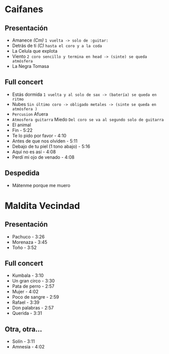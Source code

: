 Caifanes
========

Presentación
------------
- Amanece *(Cm)* `1 vuelta -> solo de :guitar:`
- Detrás de ti *(C)* `hasta el coro y a la coda`
- La Celula que explota
- Viento `2 coro sencillo y termina en head -> (sinte) se queda atmósfera`
- La Negra Tomasa

Full concert
------------
- Estás dormida `1 vuelta y al solo de sax -> (batería) se queda en ritmo`
- Nubes `Sin último coro -> obligado metales -> (sinte se queda en atmósfera )`
- `Percusion` Afuera
- `Atmosfera guitarra` Miedo `Del coro se va al segundo solo de guitarra`
- El animal
- Fin - 5:22
- Te lo pido por favor - 4:10
- Antes de que nos olviden - 5:11
- Debajo de tu piel (1 tono abajo) - 5:16
- Aquí no es así - 4:08
- Perdí mi ojo de venado - 4:08

Despedida
---------
- Mátenme porque me muero

Maldita Vecindad
================

Presentación
------------
- Pachuco - 3:26
- Morenaza - 3:45
- Toño - 3:52

Full concert
------------
- Kumbala - 3:10
- Un gran circo - 3:30
- Pata de perro - 2:57
- Mujer - 4:02
- Poco de sangre - 2:59
- Rafael - 3:39
- Don palabras - 2:57
- Querida - 3:31

Otra, otra...
-------------
- Solín - 3:11
- Amnesia - 4:02
